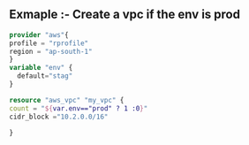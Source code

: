 ## Exmaple :- Create a vpc if the env is prod

```terraform
provider "aws"{
profile = "rprofile"
region = "ap-south-1"
}
variable "env" {
  default="stag"
}

resource "aws_vpc" "my_vpc" {
count = "${var.env=="prod" ? 1 :0}"
cidr_block ="10.2.0.0/16"

}

```
